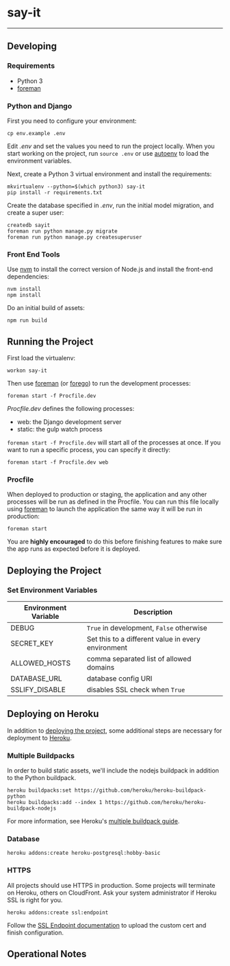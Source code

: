 # say-it

---

## Developing

### Requirements

* Python 3
* [foreman](http://ddollar.github.io/foreman/)

### Python and Django

First you need to configure your environment:

```
cp env.example .env
```

Edit *.env* and set the values you need to run the project locally. When you
start working on the project, run `source .env` or use
[autoenv](https://github.com/kennethreitz/autoenv) to load the
environment variables.

Next, create a Python 3 virtual environment and install the requirements:

```
mkvirtualenv --python=$(which python3) say-it
pip install -r requirements.txt
```

Create the database specified in *.env*, run the initial model migration,
and create a super user:

```
createdb sayit
foreman run python manage.py migrate
foreman run python manage.py createsuperuser
```

### Front End Tools

Use [nvm](https://github.com/creationix/nvm) to install the correct version
of Node.js and install the front-end dependencies:

```
nvm install
npm install
```

Do an initial build of assets:

```
npm run build
```


## Running the Project

First load the virtualenv:

```
workon say-it
```

Then use [foreman](http://ddollar.github.io/foreman/) (or [forego](https://github.com/ddollar/forego)) to run the development processes:

```
foreman start -f Procfile.dev
```

*Procfile.dev* defines the following processes:

* web: the Django development server
* static: the gulp watch process


`foreman start -f Procfile.dev` will start all of the processes at once. If you
want to run a specific process, you can specify it directly:

```
foreman start -f Procfile.dev web
```


### Procfile

When deployed to production or staging, the application and any other processes will be run as defined in the Procfile. You can run this file locally using [foreman](http://ddollar.github.io/foreman/) to launch the application the same way it will be run in production:

```
foreman start
```

You are **highly encouraged** to do this before finishing features to make sure the app runs as expected before it is deployed.


## Deploying the Project

### Set Environment Variables

| Environment Variable | Description |
|----------------------|-------------|
| DEBUG | `True` in development, `False` otherwise |
| SECRET_KEY | Set this to a different value in every environment |
| ALLOWED_HOSTS | comma separated list of allowed domains |
| DATABASE_URL | database config URI |
| SSLIFY_DISABLE | disables SSL check when `True` |


## Deploying on Heroku

In addition to [deploying the project](#deploying-the-project), some additional steps are necessary for deployment to [Heroku](https://heroku.com).

### Multiple Buildpacks

In order to build static assets, we'll include the nodejs buildpack in addition
to the Python buildpack.

```
heroku buildpacks:set https://github.com/heroku/heroku-buildpack-python
heroku buildpacks:add --index 1 https://github.com/heroku/heroku-buildpack-nodejs
```

For more information, see Heroku's [multiple buildpack guide](
https://devcenter.heroku.com/articles/using-multiple-buildpacks-for-an-app).


### Database

```
heroku addons:create heroku-postgresql:hobby-basic
```


### HTTPS

All projects should use HTTPS in production. Some projects will terminate on
Heroku, others on CloudFront. Ask your system administrator if
Heroku SSL is right for you.

```
heroku addons:create ssl:endpoint
```

Follow the
[SSL Endpoint documentation](https://devcenter.heroku.com/articles/ssl-endpoint)
to upload the custom cert and finish configuration.

## Operational Notes


